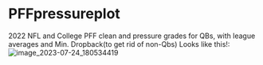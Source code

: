 # PFFpressureplot
2022 NFL and College PFF clean and pressure grades for QBs, with league averages and Min. Dropback(to get rid of non-Qbs) 
Looks like this!:
![image_2023-07-24_180534419](https://github.com/jjparker34/PFFpressureplot/assets/123410317/2d9dc0b8-5f3b-4c53-9541-621efe3439c5)
